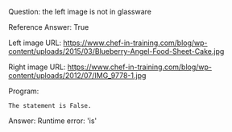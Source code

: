 Question: the left image is not in glassware

Reference Answer: True

Left image URL: https://www.chef-in-training.com/blog/wp-content/uploads/2015/03/Blueberry-Angel-Food-Sheet-Cake.jpg

Right image URL: https://www.chef-in-training.com/blog/wp-content/uploads/2012/07/IMG_9778-1.jpg

Program:

```
The statement is False.
```
Answer: Runtime error: 'is'

